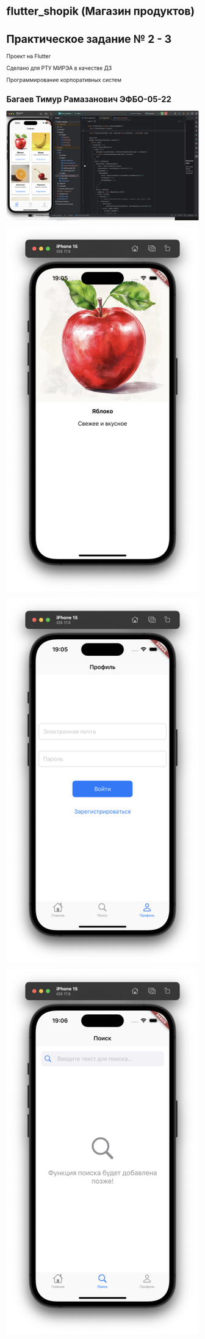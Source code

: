 # flutter_shopik (Магазин продуктов)

# Практическое задание № 2 - 3

Проект на Flutter

Сделано для РТУ МИРЭА в качестве ДЗ

Программирование корпоративных систем

## Багаев Тимур Рамазанович ЭФБО-05-22

![alt text](<Снимок экрана 2024-09-23 в 19.04.26.png>)

![alt text](<Снимок экрана 2024-09-23 в 19.05.18.png>)

![alt text](<Снимок экрана 2024-09-23 в 19.05.40.png>)

![alt text](<Снимок экрана 2024-09-23 в 19.06.00.png>)
